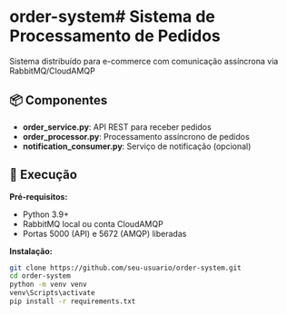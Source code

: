 # order-system# Sistema de Processamento de Pedidos

Sistema distribuído para e-commerce com comunicação assíncrona via RabbitMQ/CloudAMQP

## 📦 Componentes
- **order_service.py**: API REST para receber pedidos
- **order_processor.py**: Processamento assíncrono de pedidos
- **notification_consumer.py**: Serviço de notificação (opcional)

## 🚀 Execução
**Pré-requisitos:**
- Python 3.9+
- RabbitMQ local ou conta CloudAMQP
- Portas 5000 (API) e 5672 (AMQP) liberadas

**Instalação:**
```bash
git clone https://github.com/seu-usuario/order-system.git
cd order-system
python -m venv venv
venv\Scripts\activate
pip install -r requirements.txt